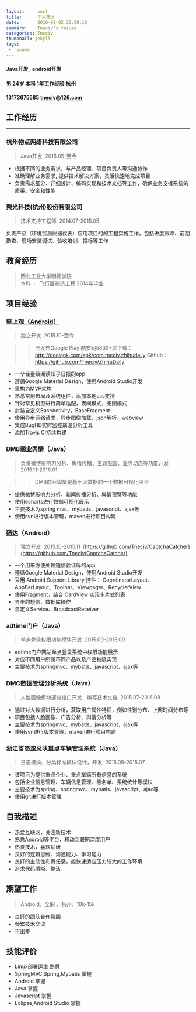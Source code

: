 ```yaml
---
layout:     post
title:      个人简历
date:       2016-02-02 20:08:18
summary:    Tneciv's resume.
categories: Tneciv
thumbnail: jekyll
tags:
 - resume
---
```


#### Java开发 , android开发

#### 男 24岁 本科 1年工作经验 杭州   

#### 13173675585  tneciv@126.com  

## 工作经历   

---

### 杭州物点网络科技有限公司 	 

> Java开发  	2015.05-至今  

* 根据不同的业务需求，与产品经理、项目负责人等沟通协作 
* 准确理解业务需求, 提供技术解决方案，灵活快速地完成项目  
* 负责需求细分、详细设计、编码实现和技术文档等工作，确保业务支撑系统的质量、安全和性能 

### 聚光科技(杭州)股份有限公司  	

> 技术支持工程师  	2014.07-2015.05  

负责产品（环境监测仪器仪表）应用项目的的工程实施工作，包括进度跟踪、前期勘查、现场安装调试、验收培训、投标等工作 

## 教育经历  

> 西北工业大学明德学院  	
本科  ·   飞行器制造工程 	2014年毕业  

## 项目经验  

### [壁上观（Android）](http://coolapk.com/apk/com.tneciv.zhihudaily)

> 独立开发  	2015.10-至今

>> 已发布Google Play 
>> 酷安网5800+次下载：http://coolapk.com/apk/com.tneciv.zhihudaily 
>> Github：https://github.com/Tneciv/ZhihuDaily
  
* 一个轻量级阅读知乎日报的app
* 遵循Google Material Design，使用Android Studio开发
* 重构为MVP架构
* 熟悉常用布局及系统组件，添加本地css支持
* 针对常见机型进行简单适配，夜间模式，无图模式
* 封装自定义BaseActivity，BaseFragment
* 使用异步网络请求，异步图像加载，json解析，webview
* 集成BugHD实时监控崩溃分析工具
* 添加Travis CI持续构建

### DMB商业舆情（Java） 	
> 负责微博影响力分析、舆情传播、主题配置、业界动态等功能开发  	2015.11-2016.01 
 
>> DMB商业舆情是基于大数据的一个数据可视化平台

* 提供微博影响力分析、新闻传播分析、舆情预警等功能 
* 使用echarts进行数据可视化展示 
* 主要技术为spring mvc、mybatis、javascript、ajax等 
* 使用svn进行版本管理，maven进行项目构建 

### [码达](https://github.com/Tneciv/CaptchaCatcher)（Android） 	
> 独立开发  	2015.10-2015.11  [https://github.com/Tneciv/CaptchaCatcher](https://github.com/Tneciv/CaptchaCatcher) 

* 一个用来方便处理短信验证码的app 
* 遵循Google Material Design，使用Android Studio开发 
* 采用 Android Support Library 控件： CoordinatorLayout、AppBarLayout、Toolbar、Viewpager、RecyclerView 
* 使用Fragment，结合 CardView 实现卡片式列表 
* 异步的短信、数据库操作 
* 自定义Service、BroadcastReceiver 

### adtime门户（Java） 	
> 单点登录权限功能模块开发  	2015.09-2015.09 
 
* adtime门户网站单点登录系统中权限功能展示 
* 对应不同用户所属不同产品以及产品权限实现 
* 主要技术为springmvc、mybatis、javascript、ajax等 

### DMC数据管理分析系统（Java） 	
> 人脸画像模块部分接口开发，编写技术文档  	2015.07-2015.08 
 
* 通过对大数据进行分析，获取用户属性特征，例如性别分布、上网时间分布等 
* 项目包括人脸画像、广告分析、舆情分析等 
* 主要技术为springmvc、mybatis、javascript、ajax等 
* 使用svn进行版本管理，maven进行项目构建 

### 浙江省高速总队重点车辆管理系统（Java） 	
> 日志模块、分类标准模块设计，开发  	2015.05-2015.07 
 
* 该项目为提供重点企业、重点车辆所有信息的系统 
* 包括企业信息管理、车辆信息管理、黑名单、系统统计等模块 
* 主要技术为spring、springmvc、mybatis、javascript、ajax等 
* 使用git进行版本管理 

## 自我描述  

* 热爱互联网，关注新技术 
* 熟悉Android等平台，移动互联网深度用户
* 热爱技术，喜欢钻研 
* 良好的逻辑思维、沟通能力、学习能力 
* 良好的主动性和责任感，能快速适应压力较大的工作环境
* 追求代码清晰、整洁 

## 期望工作  

> Android，全职 ，杭州，10k-15k   
 
* 良好的团队合作氛围
* 频繁技术交流 
* 不出差

## 技能评价 
 
* Linux部署运维 熟悉 
* SpringMVC,Spring,Mybatis 掌握 
* Android 掌握 
* Java 掌握
* Javascript 掌握 
* Eclipse,Android Studio 掌握 